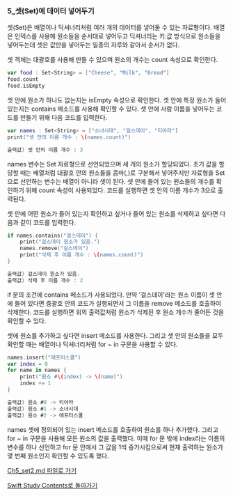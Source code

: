### 5_셋(Set)에 데이터 넣어두기

셋(Set)은 배열이나 딕셔너리처럼 여러 개의 데이터를 넣어둘 수 있는 자료형이다.
배열은 인덱스를 사용해 원소들을 순서대로 넣어두고 딕셔너리는 키:값 방식으로 원소들을 넣어두는데 셋은 값만을 넣어두는 일종의 자루와 같아서 순서가 없다.

셋 객체는 대괄호를 사용해 만들 수 있으며 원소의 개수는 count 속성으로 확인한다.
```swift
var food : Set<String> = ["Cheese", "Milk", "Bread"]
food.count
food.isEmpty
```
셋 안에 원소가 하나도 없는지는 isEmpty 속성으로 확인한다. 셋 안에 특정 원소가 들어 있는지는 contains 메소드를 사용해 확인할 수 있다.
셋 안에 사람 이름을 넣어두는 코드를 만들기 위해 다음 코드를 입력한다.
```swift
var names : Set<String> = ["소녀시대", "걸스데이", "티아라"]
print("셋 안의 이름 개수 : \(names.count)")

출력값) 셋 안의 이름 개수 : 3
```
names 변수는 Set<String> 자료형으로 선언되었으며 세 개의 원소가 할당되었다.
초기 값을 할당할 때는 배열처럼 대괄호 안의 원소들을 콤마(,)로 구분해서 넣어주지만 자료형을 Set으로 선언하는 변수는 배열이 아니라 셋이 된다.
셋 안에 들어 있는 원소들의 개수를 확인하기 위해 count 속성이 사용되었다. 코드를 실행하면 셋 안의 이름 개수가 3으로 출력된다.

셋 안에 어떤 원소가 들어 있는지 확인하고 싶거나 들어 있는 원소를 삭제하고 싶다면 다음과 같이 코드를 입력한다.
```swift
if names.contains("걸스데이") {
    print("걸스데이 원소가 있음.")
    names.remove("걸스데이")
    print("삭제 후 이름 개수 : \(names.count)")
}

출력값) 걸스데이 원소가 있음.
출력값) 삭제 후 이름 개수 : 2
```
if 문의 조건에 contains 메소드가 사용되었다.
만약 '걸스데이'라는 원소 이름이 셋 안에 들어 있다면 중괄호 안의 코드가 실행되면서 그 이름을 remove 메소드를 호출하여 삭제한다.
코드를 실행하면 위의 출력값처럼 원소가 삭제된 후 원소 개수가 줄어든 것을 확인할 수 있다.

셋에 원소를 추가하고 싶다면 insert 메소드를 사용한다. 그리고 셋 안의 원소들을 모두 확인할 때는 배열이나 딕셔너리처럼 for ~ in 구문을 사용할 수 있다.
```swift
names.insert("애프터스쿨")
var index = 0
for name in names {
    print("원소 #\(index) -> \(name)")
    index += 1
}

출력값) 원소 #0 -> 티아라
출력값) 원소 #1 -> 소녀시대
출력값) 원소 #2 -> 애프터스쿨
```
names 셋에 정의되어 있는 insert 메소드를 호출하여 원소를 하나 추가했다. 그리고 for ~ in 구문을 사용해 모든 원소의 값을 출력했다.
이때 for 문 밖에 index라는 이름의 변수를 하나 선언하고 for 문 안에서 그 값을 1씩 증가시킴으로써 현재 출력하는 원소가 몇 번째 원소인지 확인할 수 있도록 했다.


[Ch5_set2.md 파일로 가기](https://github.com/ChunsuKim/SwiftStudy/blob/master/Ch5_set2.md)

[Swift Study Contents로 돌아가기](https://github.com/ChunsuKim/SwiftStudy)
